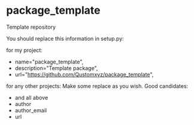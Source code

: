 # package_template
Template repository

You should replace this information in setup.py:

for my project:
- name="package_template",
- description="Template package",
- url="https://github.com/Qustomxyz/package_template",

for any other projects:
Make some replace as you wish. Good candidates:
- and all above
- author
- author_email
- url
